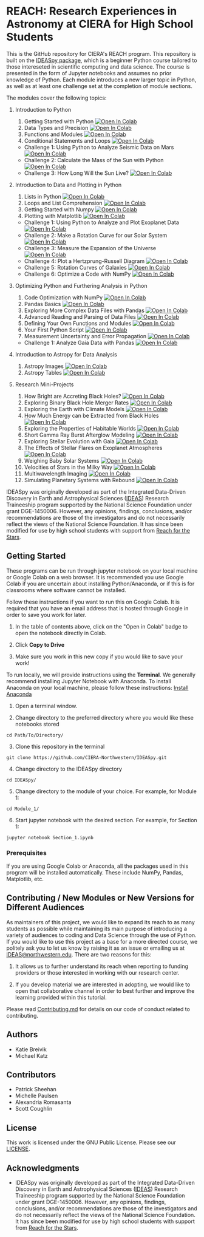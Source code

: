 # REACH: Research Experiences in Astronomy at CIERA for High School Students

This is the GitHub repository for CIERA's REACH program. This repository is built on the [IDEASpy package](https://github.com/CIERA-Northwestern/IDEASpy), which is a beginner Python course tailored to those intereseted in scientific computing and data science. The course is presented in the form of Jupyter notebooks and assumes no prior knowledge of Python. Each module introduces a new larger topic in Python, as well as at least one challenge set at the completion of module sections.

The modules cover the following topics:

1. Introduction to Python
    1. Getting Started with Python <a href="https://colab.research.google.com/github/CIERA-Northwestern/REACHpy/blob/master/Module_1/Section_1_Intro_to_Python.ipynb" target="_parent"><img src="https://colab.research.google.com/assets/colab-badge.svg" alt="Open In Colab"/></a>
    2. Data Types and Precision <a href="https://colab.research.google.com/github/CIERA-Northwestern/REACHpy/blob/master/Module_1/Section_2_Intro_to_Data_Types.ipynb" target="_parent"><img src="https://colab.research.google.com/assets/colab-badge.svg" alt="Open In Colab"/></a>
    3. Functions and Modules <a href="https://colab.research.google.com/github/CIERA-Northwestern/REACHpy/blob/master/Module_1/Section_3_Intro_to_Functions_and_Modules.ipynb" target="_parent"><img src="https://colab.research.google.com/assets/colab-badge.svg" alt="Open In Colab"/></a>
    4. Conditional Statements and Loops <a href="https://colab.research.google.com/github/CIERA-Northwestern/REACHpy/blob/master/Module_1/Section_4_Conditional_Statements_and_Loops.ipynb" target="_parent"><img src="https://colab.research.google.com/assets/colab-badge.svg" alt="Open In Colab"/></a>
    * Challenge 1: Using Python to Analyze Seismic Data on Mars <a href="https://colab.research.google.com/github/CIERA-Northwestern/REACHpy/blob/master/Module_1/Challenge_1_Angular_Velocity_Simple_Kinematics.ipynb" target="_parent"><img src="https://colab.research.google.com/assets/colab-badge.svg" alt="Open In Colab"/></a>
    * Challenge 2: Calculate the Mass of the Sun with Python <a href="https://colab.research.google.com/github/CIERA-Northwestern/REACHpy/blob/master/Module_1/Challenge_2_Keplers_Laws_Solar_Mass.ipynb" target="_parent"><img src="https://colab.research.google.com/assets/colab-badge.svg" alt="Open In Colab"/></a>
    * Challenge 3: How Long Will the Sun Live? <a href="https://colab.research.google.com/github/CIERA-Northwestern/REACHpy/blob/master/Module_1/Challenge_3_Lifetime_of_Sun.ipynb" target="_parent"><img src="https://colab.research.google.com/assets/colab-badge.svg" alt="Open In Colab"/></a>

2. Introduction to Data and Plotting in Python
    1. Lists in Python <a href="https://colab.research.google.com/github/CIERA-Northwestern/REACHpy/blob/master/Module_2/Section_1_Lists_in_Python.ipynb" target="_parent"><img src="https://colab.research.google.com/assets/colab-badge.svg" alt="Open In Colab"/></a>
    2. Loops and List Comprehension <a href="https://colab.research.google.com/github/CIERA-Northwestern/REACHpy/blob/master/Module_2/Section_2_List_Comprehensions.ipynb" target="_parent"><img src="https://colab.research.google.com/assets/colab-badge.svg" alt="Open In Colab"/></a>
    3. Getting Started with Numpy <a href="https://colab.research.google.com/github/CIERA-Northwestern/REACHpy/blob/master/Module_2/Section_3_Getting_Started_with_NumPy.ipynb" target="_parent"><img src="https://colab.research.google.com/assets/colab-badge.svg" alt="Open In Colab"/></a>
    4. Plotting with Matplotlib <a href="https://colab.research.google.com/github/CIERA-Northwestern/REACHpy/blob/master/Module_2/Section_4_Plotting_with_Matplotlib.ipynb" target="_parent"><img src="https://colab.research.google.com/assets/colab-badge.svg" alt="Open In Colab"/></a>
    * Challenge 1: Using Python to Analyze and Plot Exoplanet Data <a href="https://colab.research.google.com/github/CIERA-Northwestern/REACHpy/blob/master/Module_2/Challenge_1_Exoplanet_Data.ipynb" target="_parent"><img src="https://colab.research.google.com/assets/colab-badge.svg" alt="Open In Colab"/></a>
    * Challenge 2: Make a Rotation Curve for our Solar System <a href="https://colab.research.google.com/github/CIERA-Northwestern/REACHpy/blob/master/Module_2/Challenge_2_Rotation_Curve_Solar_System.ipynb" target="_parent"><img src="https://colab.research.google.com/assets/colab-badge.svg" alt="Open In Colab"/></a>
    * Challenge 3: Measure the Expansion of the Universe <a href="https://colab.research.google.com/github/CIERA-Northwestern/REACHpy/blob/master/Module_2/Challenge_3_Universe_Expansion.ipynb" target="_parent"><img src="https://colab.research.google.com/assets/colab-badge.svg" alt="Open In Colab"/></a>
    * Challenge 4: Plot a Hertzprung-Russell Diagram <a href="https://colab.research.google.com/github/CIERA-Northwestern/REACHpy/blob/master/Module_2/Challenge_4_HR_Diagram.ipynb" target="_parent"><img src="https://colab.research.google.com/assets/colab-badge.svg" alt="Open In Colab"/></a>
    * Challenge 5: Rotation Curves of Galaxies <a href="https://colab.research.google.com/github/CIERA-Northwestern/REACHpy/blob/master/Module_2/Challenge_5_Galaxy_Rotation_Curves.ipynb" target="_parent"><img src="https://colab.research.google.com/assets/colab-badge.svg" alt="Open In Colab"/></a>
    * Challenge 6: Optimize a Code with NumPy <a href="https://colab.research.google.com/github/CIERA-Northwestern/REACHpy/blob/master/Module_3/Challenge_6_Optimize_with_Numpy.ipynb" target="_parent"><img src="https://colab.research.google.com/assets/colab-badge.svg" alt="Open In Colab"/></a>

3. Optimizing Python and Furthering Analysis in Python
    1. Code Optimization with NumPy <a href="https://colab.research.google.com/github/CIERA-Northwestern/REACHpy/blob/master/Module_3/Section_1_Optimize_Code_Numpy.ipynb" target="_parent"><img src="https://colab.research.google.com/assets/colab-badge.svg" alt="Open In Colab"/></a>
    2. Pandas Basics <a href="https://colab.research.google.com/github/CIERA-Northwestern/REACHpy/blob/master/Module_3/Section_2_Pandas_Basics.ipynb" target="_parent"><img src="https://colab.research.google.com/assets/colab-badge.svg" alt="Open In Colab"/></a>
    3. Exploring More Complex Data Files with Pandas <a href="https://colab.research.google.com/github/CIERA-Northwestern/REACHpy/blob/master/Module_3/Section_3_Advanced_Pandas.ipynb" target="_parent"><img src="https://colab.research.google.com/assets/colab-badge.svg" alt="Open In Colab"/></a>
    4. Advanced Reading and Parsing of Data Files <a href="https://colab.research.google.com/github/CIERA-Northwestern/REACHpy/blob/master/Module_3/Section_4_Reading_and_Parsing_Data.ipynb" target="_parent"><img src="https://colab.research.google.com/assets/colab-badge.svg" alt="Open In Colab"/></a>
    5. Defining Your Own Functions and Modules <a href="https://colab.research.google.com/github/CIERA-Northwestern/REACHpy/blob/master/Module_3/Section_5_Defining_and_Using_Your_Own_Modules.ipynb" target="_parent"><img src="https://colab.research.google.com/assets/colab-badge.svg" alt="Open In Colab"/></a>
    6. Your First Python Script <a href="https://colab.research.google.com/github/CIERA-Northwestern/REACHpy/blob/master/Module_3/Section_6_Creating_and_Executing_Python_Script.ipynb" target="_parent"><img src="https://colab.research.google.com/assets/colab-badge.svg" alt="Open In Colab"/></a>
    7. Measurement Uncertainty and Error Propagation <a href="https://colab.research.google.com/github/CIERA-Northwestern/REACHpy/blob/master/Module_3/MeasurementUncertainty/MeasurementUncertainty.ipynb" target="_parent"><img src="https://colab.research.google.com/assets/colab-badge.svg" alt="Open In Colab"/></a>
    * Challenge 1: Analyze Gaia Data with Pandas <a href="https://colab.research.google.com/github/CIERA-Northwestern/REACHpy/blob/master/Module_3/Challenge_1_Gaia_with_Pandas.ipynb" target="_parent"><img src="https://colab.research.google.com/assets/colab-badge.svg" alt="Open In Colab"/></a>

4. Introduction to Astropy for Data Analysis
    1. Astropy Images <a href="https://colab.research.google.com/github/CIERA-Northwestern/REACHpy/blob/master/AstropyModule/Astropy-images.ipynb" target="_parent"><img src="https://colab.research.google.com/assets/colab-badge.svg" alt="Open In Colab"/></a>
    2. Astropy Tables <a href="https://colab.research.google.com/github/CIERA-Northwestern/REACHpy/blob/master/AstropyModule/Astropy-table.ipynb" target="_parent"><img src="https://colab.research.google.com/assets/colab-badge.svg" alt="Open In Colab"/></a>

5. Research Mini-Projects
    1. How Bright are Accreting Black Holes? <a href="https://colab.research.google.com/github/CIERA-Northwestern/REACHpy/blob/master/Projects/AccretingBlackHoles/AccretingBlackHoles.ipynb" target="_parent"><img src="https://colab.research.google.com/assets/colab-badge.svg" alt="Open In Colab"/></a>
    2. Exploring Binary Black Hole Merger Rates <a href="https://colab.research.google.com/github/CIERA-Northwestern/REACHpy/blob/master/Projects/BinaryBlackHoleMergers/BinaryBlackHoleMergers.ipynb" target="_parent"><img src="https://colab.research.google.com/assets/colab-badge.svg" alt="Open In Colab"/></a>
    3. Exploring the Earth with Climate Models <a href="https://colab.research.google.com/github/CIERA-Northwestern/REACHpy/blob/master/Projects/EarthsClimateModel/EarthsClimateModel.ipynb" target="_parent"><img src="https://colab.research.google.com/assets/colab-badge.svg" alt="Open In Colab"/></a>
    4. How Much Energy can be Extracted from Black Holes <a href="https://colab.research.google.com/github/CIERA-Northwestern/REACHpy/blob/master/Projects/ExtractingEnergyFromBlackHoles/ExtractingEnergyFromBlackHoles.ipynb" target="_parent"><img src="https://colab.research.google.com/assets/colab-badge.svg" alt="Open In Colab"/></a>
    5. Exploring the Properties of Habitable Worlds <a href="https://colab.research.google.com/github/CIERA-Northwestern/REACHpy/blob/master/Projects/HabitableWorlds/HabitableWorlds.ipynb" target="_parent"><img src="https://colab.research.google.com/assets/colab-badge.svg" alt="Open In Colab"/></a>
    6. Short Gamma Ray Burst Afterglow Modeling <a href="https://colab.research.google.com/github/CIERA-Northwestern/REACHpy/blob/master/Projects/SGRB-AfterglowModeling/SGRB_Afterglow_Modeling.ipynb" target="_parent"><img src="https://colab.research.google.com/assets/colab-badge.svg" alt="Open In Colab"/></a>
    7. Exploring Stellar Evolution with Gaia <a href="https://colab.research.google.com/github/CIERA-Northwestern/REACHpy/blob/master/Projects/StellarEvolutionWithGaia/StellarEvolutionWithGaia.ipynb" target="_parent"><img src="https://colab.research.google.com/assets/colab-badge.svg" alt="Open In Colab"/></a>
    8. The Effects of Stellar Flares on Exoplanet Atmospheres <a href="https://colab.research.google.com/github/CIERA-Northwestern/REACHpy/blob/master/Projects/StellarFlaresAndExoplanets/StellarFlaresAndExoplanets.ipynb" target="_parent"><img src="https://colab.research.google.com/assets/colab-badge.svg" alt="Open In Colab"/></a>
    9. Weighing Baby Solar Systems <a href="https://colab.research.google.com/github/CIERA-Northwestern/REACHpy/blob/master/Projects/WeighingBabySolarSystems/WeighingBabySolarSystems.ipynb" target="_parent"><img src="https://colab.research.google.com/assets/colab-badge.svg" alt="Open In Colab"/></a>
    10. Velocities of Stars in the Milky Way <a href="https://colab.research.google.com/github/CIERA-Northwestern/REACHpy/blob/master/Projects/VelocityOfStarsInTheMilkyWay/VelocityOfStarsInTheMilkyWay.ipynb" target="_parent"><img src="https://colab.research.google.com/assets/colab-badge.svg" alt="Open In Colab"/></a>
    11. Multiwavelength Imaging <a href="https://colab.research.google.com/github/CIERA-Northwestern/REACHpy/blob/master/Projects/MultiwavelengthImaging/MultiwavelengthImaging.ipynb" target="_parent"><img src="https://colab.research.google.com/assets/colab-badge.svg" alt="Open In Colab"/></a>
    12. Simulating Planetary Systems with Rebound <a href="https://colab.research.google.com/github/CIERA-Northwestern/REACHpy/blob/master/Projects/SimulatingPlanetarySystems/SimulatingPlanetarySystems.ipynb" target="_parent"><img src="https://colab.research.google.com/assets/colab-badge.svg" alt="Open In Colab"/></a>

IDEASpy was originally developed as part of the Integrated Data-Driven Discovery in Earth and Astrophysical Sciences ([IDEAS](https://www.ideas.ciera.northwestern.edu/)) Research Traineeship program supported by the National Science Foundation under grant DGE-1450006. However, any opinions, findings, conclusions, and/or recommendations are those of the investigators and do not necessarily reflect the views of the National Science Foundation. It has since been modified for use by high school students with support from [Reach for the Stars](https://gk12.ciera.northwestern.edu/).

## Getting Started

These programs can be run through jupyter notebook on your local machine or Google Colab on a web browser. It is recommended you use Google Colab if you are uncertain about installing Python/Anaconda, or if this is for classrooms where software cannot be installed.

Follow these instructions if you want to run this on Google Colab. It is required that you have an email address that is hosted through Google in order to save you work for later.

1. In the table of contents above, click on the "Open in Colab" badge to open the notebook directly in Colab.

2. Click **Copy to Drive**

3. Make sure you work in this new copy if you would like to save your work!

To run locally, we will provide instructions using the **Terminal**. We generally recommend installing Jupyter Notebook with Anaconda. To install Anaconda on your local machine, please follow these instructions: [Install Anaconda](https://docs.anaconda.com/anaconda/install/)

1. Open a terminal window.

2. Change directory to the preferred directory where you would like these notebooks stored
```
cd Path/To/Directory/
```

3. Clone this repository in the terminal
```
git clone https://github.com/CIERA-Northwestern/IDEASpy.git
```

4. Change directory to the IDEASpy directory
```
cd IDEASpy/
```

5. Change directory to the module of your choice. For example, for Module 1:
```
cd Module_1/
```

6. Start jupyter notebook with the desired section. For example, for Section 1:
```
jupyter notebook Section_1.ipynb
```

### Prerequisites

If you are using Google Colab or Anaconda, all the packages used in this program will be installed automatically. These include NumPy, Pandas, Matplotlib, etc.

## Contributing / New Modules or New Versions for Different Audiences

As maintainers of this project, we would like to expand its reach to as many students as possible while maintaining its main purpose of introducing a variety of audiences to coding and Data Science through the use of Python. If you would like to use this project as a base for a more directed course, we politely ask you to let us know by raising it as an issue or emailing us at [IDEAS@northwestern.edu](mailto:IDEAS@northwestern.edu). There are two reasons for this:

1. It allows us to further understand its reach when reporting to funding providers or those interested in working with our research center.

2. If you develop material we are interested in adopting, we would like to open that collaborative channel in order to best further and improve the learning provided within this tutorial.


Please read [Contributing.md](https://github.com/CIERA-Northwestern/IDEASpy/blob/master/Contributing.md) for details on our code of conduct related to contributing.


## Authors

* Katie Breivik
* Michael Katz

## Contributors

* Patrick Sheehan
* Michelle Paulsen
* Alexandria Romasanta
* Scott Coughlin

## License

This work is licensed under the GNU Public License. Please see our [LICENSE](https://github.com/CIERA-Northwestern/IDEASpy/blob/master/LICENSE).

## Acknowledgments

* IDEASpy was originally developed as part of the Integrated Data-Driven Discovery in Earth and Astrophysical Sciences ([IDEAS](https://www.ideas.ciera.northwestern.edu/)) Research Traineeship program supported by the National Science Foundation under grant DGE-1450006. However, any opinions, findings, conclusions, and/or recommendations are those of the investigators and do not necessarily reflect the views of the National Science Foundation. It has since been modified for use by high school students with support from [Reach for the Stars](https://gk12.ciera.northwestern.edu/).


